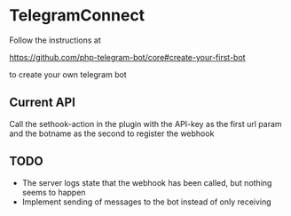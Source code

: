 # TelegramConnect

Follow the instructions at

https://github.com/php-telegram-bot/core#create-your-first-bot

to create your own telegram bot


## Current API

Call the sethook-action in the plugin with the API-key as the first url param and the botname as the second to register the webhook

## TODO

* The server logs state that the webhook has been called, but nothing seems to happen
* Implement sending of messages to the bot instead of only receiving
